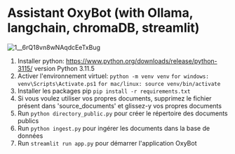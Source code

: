 # Assistant OxyBot (with Ollama, langchain, chromaDB, streamlit)
![1__6rQ18vn8wNAqdcEeTxBug](https://github.com/tien-tran0906/mistral_personal_mba/assets/117805369/805ce0bd-9586-4306-a73c-f0226c06b6d5)
<!-- 1. Clone the project ```git clone https://github.com/tien-tran0906/mistral_personal_mba.git``` -->
1. Installer python: https://www.python.org/downloads/release/python-3115/ version Python 3.11.5
2. Activer l'environnement virtuel:
    ```python -m venv venv```
    ```for windows: venv\Scripts\Activate.ps1```
    ```for mac/linux: source venv/bin/activate```
3. Installer les packages pip ```pip install -r requirements.txt```
4. Si vous voulez utiliser vos propres documents, supprimez le fichier présent dans 'source_documents' et glissez-y vos propres documents
5. Run ```python directory_public.py``` pour créer le répertoire des documents publics
6. Run ```python ingest.py``` pour ingérer les documents dans la base de données
7. Run ```streamlit run app.py``` pour démarrer l'application OxyBot
